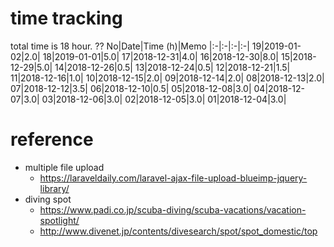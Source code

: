 # time tracking
total time is 18 hour. ??
No|Date|Time (h)|Memo
|:-|:-|:-|:-|
19|2019-01-02|2.0|
18|2019-01-01|5.0|
17|2018-12-31|4.0|
16|2018-12-30|8.0|
15|2018-12-29|5.0|
14|2018-12-26|0.5|
13|2018-12-24|0.5|
12|2018-12-21|1.5|
11|2018-12-16|1.0|
10|2018-12-15|2.0|
09|2018-12-14|2.0|
08|2018-12-13|2.0|
07|2018-12-12|3.5|
06|2018-12-10|0.5|
05|2018-12-08|3.0|
04|2018-12-07|3.0|
03|2018-12-06|3.0|
02|2018-12-05|3.0|
01|2018-12-04|3.0|

# reference
- multiple file upload
    - https://laraveldaily.com/laravel-ajax-file-upload-blueimp-jquery-library/
- diving spot
    - https://www.padi.co.jp/scuba-diving/scuba-vacations/vacation-spotlight/
    - http://www.divenet.jp/contents/divesearch/spot/spot_domestic/top
